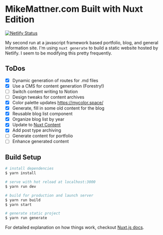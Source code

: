 # MikeMattner.com Built with Nuxt Edition

[![Netlify Status](https://api.netlify.com/api/v1/badges/c59c68ee-fcf6-4d6e-af5d-9263f36ac533/deploy-status)](https://app.netlify.com/sites/lucid-torvalds-5270b3/deploys)

My second run at a javascript framework based portfolio, blog, and general information site. I'm using `nuxt generate` to build a static website hosted by Netlify. I seem to be modifying this pretty frequently.

## ToDos

- [x] Dynamic generation of routes for .md files
- [x] Use a CMS for content generation (Forestry!)
- [ ] Switch content writing to Notion
- [ ] Design tweaks for content archives
- [x] Color palette updates https://mycolor.space/
- [x] Generate, fill in some old content for the blog
- [x] Reusable blog list component
- [x] Organize blog list by year
- [x] Update to [Nuxt Content](https://content.nuxtjs.org/)
- [x] Add post type archiving
- [ ] Generate content for portfolio
- [ ] Enhance generated content

## Build Setup

```bash
# install dependencies
$ yarn install

# serve with hot reload at localhost:3000
$ yarn run dev

# build for production and launch server
$ yarn run build
$ yarn start

# generate static project
$ yarn run generate
```

For detailed explanation on how things work, checkout [Nuxt.js docs](https://nuxtjs.org).
